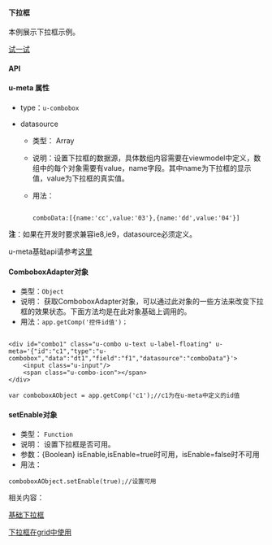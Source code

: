 #### 下拉框

本例展示下拉框示例。

[试一试](http://tinper.org/webide/#/demos/kero/combobox)


#### API

#### u-meta 属性

* type：`u-combobox`

* datasource
	* 类型： Array
	* 说明：设置下拉框的数据源，具体数组内容需要在viewmodel中定义，数组中的每个对象需要有value，name字段。其中name为下拉框的显示值，value为下拉框的真实值。
	* 用法：

		```

		comboData:[{name:'cc',value:'03'},{name:'dd',value:'04'}]

		```

**注**：如果在开发时要求兼容ie8,ie9，datasource必须定义。　


u-meta基础api请参考[这里](http://docs.tinper.org/moy/kero-model.html#Type类型)



#### ComboboxAdapter对象

* 类型：`Object`
* 说明： 获取ComboboxAdapter对象，可以通过此对象的一些方法来改变下拉框的效果状态。下面方法均是在此对象基础上调用的。
* 用法：`app.getComp('控件id值')；`



```

<div id="combo1" class="u-combo u-text u-label-floating" u-meta='{"id":"c1","type":"u-combobox","data":"dt1","field":"f1","datasource":"comboData"}'>
    <input class="u-input"/>
    <span class="u-combo-icon"></span>
</div>

var comboboxAObject = app.getComp('c1');//c1为在u-meta中定义的id值

```


#### setEnable对象

* 类型： `Function`
* 说明： 设置下拉框是否可用。
* 参数：{Boolean} isEnable,isEnable=true时可用，isEnable=false时不可用
* 用法：

```
comboboxAObject.setEnable(true);//设置可用

```


相关内容：

[基础下拉框](http://docs.tinper.org/neoui/plugin.html#下拉框)    

[下拉框在grid中使用](http://tinper.org/webide/#/demos/grids/edit)
